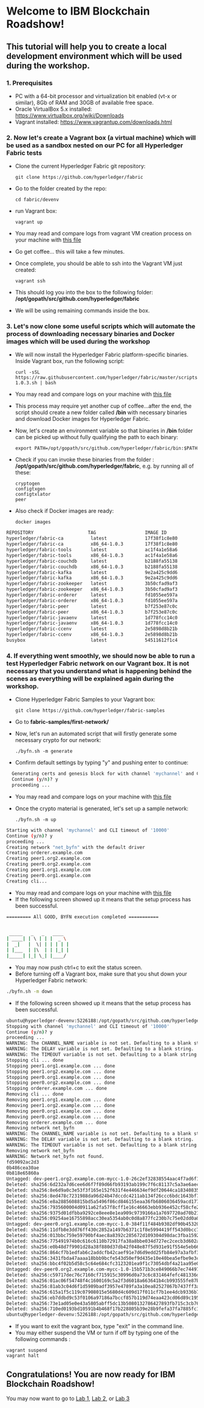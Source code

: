 # Welcome to IBM Blockchain Roadshow!

## This tutorial will help you to create a local development environment which will be used during the workshop.

### **1. Prerequisites**

- PC with a 64-bit processor and virtualization bit enabled (vt-x or similar), 8Gb of RAM and 30GB of available free space.
- Oracle VirtualBox 5.x installed: https://www.virtualbox.org/wiki/Downloads
- Vagrant installed: https://www.vagrantup.com/downloads.html

### **2. Now let's create a Vagrant box (a virtual machine) which will be used as a sandbox nested on our PC for all Hyperledger Fabric tests**

- Clone the current Hyperledger Fabric git repository:

	```
  git clone https://github.com/hyperledger/fabric
	```

- Go to the folder created by the repo:

	```
  cd fabric/devenv
	```

- run Vagrant box:

	```
  vagrant up
	```

- You may read and compare logs from vagrant VM creation process on your machine with [this file](./logs/vagrant-up.log)
- Go get coffee... this will take a few minutes.
- Once complete, you should be able to ssh into the Vagrant VM just created:

	```
  vagrant ssh
	```

- This should log you into the box to the following folder: **/opt/gopath/src/github.com/hyperledger/fabric**
- We will be using remaining commands inside the box.

### **3. Let's now clone some useful scripts which will automate the process of downloading necessary binaries and Docker images which will be used during the workshop**

- We will now install the Hyperledger Fabric platform-specific binaries. Inside Vagrant box, run the following script:

	```
  curl -sSL https://raw.githubusercontent.com/hyperledger/fabric/master/scripts/bootstrap-1.0.3.sh | bash
	```

- You may read and compare logs on your machine with [this file](./logs/fabric-binaries.log)
- This process may require yet another cup of coffee...after the end, the script should create a new folder called **/bin** with necessary binaries and download Docker images for Hyperledger Fabric.
- Now, let's create an environment variable so that binaries in **/bin** folder can be picked up without fully qualifying the path to each binary:

	```
  export PATH=/opt/gopath/src/github.com/hyperledger/fabric/bin:$PATH
	```

- Check if you can invoke these binaries from the folder : **/opt/gopath/src/github.com/hyperledger/fabric**, e.g. by running all of these:

	```
  cryptogen
  configtxgen
  configtxlator
  peer
	```

- Also check if Docker images are ready:

	```
  docker images
	```

```bash
REPOSITORY                    TAG                  IMAGE ID             CREATED              SIZE
hyperledger/fabric-ca          latest              17f38f1c8e80        13 days ago         238MB
hyperledger/fabric-ca          x86_64-1.0.3        17f38f1c8e80        13 days ago         238MB
hyperledger/fabric-tools       latest              ac1f4a1e58a6        2 weeks ago         1.33GB
hyperledger/fabric-tools       x86_64-1.0.3        ac1f4a1e58a6        2 weeks ago         1.33GB
hyperledger/fabric-couchdb     latest              b2188fa55138        2 weeks ago         1.47GB
hyperledger/fabric-couchdb     x86_64-1.0.3        b2188fa55138        2 weeks ago         1.47GB
hyperledger/fabric-kafka       latest              9e2a425c9dd6        2 weeks ago         1.29GB
hyperledger/fabric-kafka       x86_64-1.0.3        9e2a425c9dd6        2 weeks ago         1.29GB
hyperledger/fabric-zookeeper   latest              3b50cfad9af3        2 weeks ago         1.3GB
hyperledger/fabric-zookeeper   x86_64-1.0.3        3b50cfad9af3        2 weeks ago         1.3GB
hyperledger/fabric-orderer     latest              fd1055ee597a        2 weeks ago         151MB
hyperledger/fabric-orderer     x86_64-1.0.3        fd1055ee597a        2 weeks ago         151MB
hyperledger/fabric-peer        latest              b7f253e87c0c        2 weeks ago         154MB
hyperledger/fabric-peer        x86_64-1.0.3        b7f253e87c0c        2 weeks ago         154MB
hyperledger/fabric-javaenv     latest              1d778fcc14c0        2 weeks ago         1.41GB
hyperledger/fabric-javaenv     x86_64-1.0.3        1d778fcc14c0        2 weeks ago         1.41GB
hyperledger/fabric-ccenv       latest              2e5898d8b21b        2 weeks ago         1.28GB
hyperledger/fabric-ccenv       x86_64-1.0.3        2e5898d8b21b        2 weeks ago         1.28GB
busybox                        latest              54511612f1c4        4 weeks ago         1.13MB
```

### **4. If everything went smoothly, we should now be able to run a test Hyperledger Fabric network on our Vagrant box. It is not necessary that you understand what is happening behind the scenes as everything will be explained again during the workshop.**

- Clone Hyperledger Fabric Samples to your Vagrant box:

	```
  git clone https://github.com/hyperledger/fabric-samples
	```

- Go to **fabric-samples/first-network/**
- Now, let's run an automated script that will firstly generate some necessary crypto for our network:

	```
  ./byfn.sh -m generate
	```

- Confirm default settings by typing "y" and pushing enter to continue:

```bash
  Generating certs and genesis block for with channel 'mychannel' and CLI timeout of '10000'
  Continue (y/n)? y
  proceeding ...
```

- You may read and compare logs on your machine with [this file](./logs/byfn-crypto-generate.log)
- Once the crypto material is generated, let's set up a sample network:

	```
	./byfn.sh -m up
	```

```bash
Starting with channel 'mychannel' and CLI timeout of '10000'
Continue (y/n)? y
proceeding ...
Creating network "net_byfn" with the default driver
Creating orderer.example.com
Creating peer1.org2.example.com
Creating peer0.org2.example.com
Creating peer1.org1.example.com
Creating peer0.org1.example.com
Creating cli...
```

- You may read and compare logs on your machine with [this file](./logs/byfn-up.log)
- If the following screen showed up it means that the setup process has been successful.

```bash
========= All GOOD, BYFN execution completed ===========


 _____   _   _   ____   
| ____| | \ | | |  _ \  
|  _|   |  \| | | | | |
| |___  | |\  | | |_| |
|_____| |_| \_| |____/
```

- You may now push ctrl+c to exit the status screen.
- Before turning off a Vagrant box, make sure that you shut down your Hyperledger Fabric network:

```bash
./byfn.sh -m down
```

- If the following screen showed up it means that the setup process has been successful.

```bash
ubuntu@hyperledger-devenv:5226188:/opt/gopath/src/github.com/hyperledger/fabric/fabric-samples/first-network$ ./byfn.sh -m down
Stopping with channel 'mychannel' and CLI timeout of '10000'
Continue (y/n)? y
proceeding ...
WARNING: The CHANNEL_NAME variable is not set. Defaulting to a blank string.
WARNING: The DELAY variable is not set. Defaulting to a blank string.
WARNING: The TIMEOUT variable is not set. Defaulting to a blank string.
Stopping cli ... done
Stopping peer1.org1.example.com ... done
Stopping peer1.org2.example.com ... done
Stopping peer0.org1.example.com ... done
Stopping peer0.org2.example.com ... done
Stopping orderer.example.com ... done
Removing cli ... done
Removing peer1.org1.example.com ... done
Removing peer1.org2.example.com ... done
Removing peer0.org1.example.com ... done
Removing peer0.org2.example.com ... done
Removing orderer.example.com ... done
Removing network net_byfn
WARNING: The CHANNEL_NAME variable is not set. Defaulting to a blank string.
WARNING: The DELAY variable is not set. Defaulting to a blank string.
WARNING: The TIMEOUT variable is not set. Defaulting to a blank string.
Removing network net_byfn
WARNING: Network net_byfn not found.
fd59092ac2d3
0b486cea30ae
0b818e65860a
Untagged: dev-peer1.org2.example.com-mycc-1.0-26c2ef32838554aac4f7ad6f100aca865e87959c9a126e86d764c8d01f8346ab:latest
Deleted: sha256:6d232a7d6cee6d6f7f89d66fb93193ab199c7f6c81137c5a3ae6aec83e19bf0f
Deleted: sha256:8e6d9a0c3e53f3f165e152f631f4e446634ef9df20644ca1834083562de2a5b1
Deleted: sha256:8ed478c7231988da96d24b47dccdc4211ab134f26ccc6bdc1643bf7bdaad8185
Deleted: sha256:e8a2885608815bd5a5496f86cd846155eaa36fb6806036459acd177fc0548f36
Deleted: sha256:7935600004d0911a62fa57f8cff1e16c46663ebb936e452cf58cfe2cc9a9f04c
Deleted: sha256:9375d01dfbba9292ce8eee8e1ea909c9739166a1a7697720ad70b213140dc75c
Deleted: sha256:09254ae16755898acc30ea5354ab0c0d8a877fc230b7c75e02dd0a0d93a2ab7a
Untagged: dev-peer0.org1.example.com-mycc-1.0-384f11f484b9302df90b453200cfb25174305fce8f53f4e94d45ee3b6cab0ce9:latest
Deleted: sha256:11dfb8e3dd76ff430c2852a1497b6371c1f8e5994419ff543d0bcc7c56f4f96e
Deleted: sha256:013bbc759e59790bf4aec8a8392c285672d109304d98dac3fba1592575523e07
Deleted: sha256:775491974b0c616c6110b72917fa38a8bbe034d727ec2cecb3d602a355ec58ce
Deleted: sha256:e0b48d7f9901d28a38f880d37db42f048e87f5d931e91f554e5eb66ffd2facdf
Deleted: sha256:864cf7b1edfab6c2addcfb42caef91e7d6d9edd25fb84e97a3afbf367a2a1561
Deleted: sha256:3431fbda47aaaa18bbb9bcfe543d50ef9d435e10e40bea5efbe9e3cd687df314
Deleted: sha256:bbc4f02b5d58c5c64e684cfc3123201ea9f1c73054dbf4a21aa95e0f07d75e31
Untagged: dev-peer0.org2.example.com-mycc-1.0-15b571b3ce849066b7ec74497da3b27e54e0df1345daff3951b94245ce09c42b:latest
Deleted: sha256:c59717dec76c7160cf715915c30996d0a73c6c831464fefc481336dfcb4b1c7e
Deleted: sha256:01ac06f54748f4c1600169c5a2f3d6018a663641b4cb993555fe87b2981bd7f5
Deleted: sha256:81ab3c04d6f1d5989badf3957e4789fa3a10ea82527867b7437ff3a0e2a6fdb9
Deleted: sha256:615a1f5c119c07908015e5680d4c609d17f011cf7b1ee4dcb9336b74d8926bb5
Deleted: sha256:eb7ddbd9c53f0106a97186a7bccf857b119d74eaa423cd06d89c195e677fda6c
Deleted: sha256:73e1ad05e0e43a5805abff5dc13b5080132786427893fb715c3cb76433842630
Deleted: sha256:710ed0193bd10591b4b468f17b228805b39e28b9fefa37fa7885fc181e24ce9a
ubuntu@hyperledger-devenv:5226188:/opt/gopath/src/github.com/hyperledger/fabric/fabric-samples/first-network$
```

- If you want to exit the vagrant box, type "exit" in the command line.
- You may either suspend the VM or turn if off by typing one of the following commands :

```
vagrant suspend
vagrant halt
```


## Congratulations! You are now ready for IBM Blockchain Roadshow!

You may now want to go to [Lab 1](https://github.com/matanyahu/ibm-blockchain-roadshow/tree/master/scripts/lab1), [Lab 2](https://github.com/matanyahu/ibm-blockchain-roadshow/tree/master/scripts/lab2), or [Lab 3](https://github.com/matanyahu/ibm-blockchain-roadshow/tree/master/scripts/lab3)

